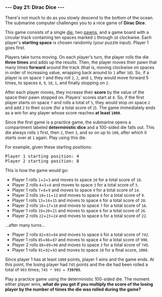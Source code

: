 ### --- Day 21: Dirac Dice ---

There's not much to do as you slowly descend to the bottom of the ocean. The submarine computer
challenges you to a nice game of <b>Dirac Dice</b>.

This game consists of a single [die](https://en.wikipedia.org/wiki/Dice), two
[pawns](https://en.wikipedia.org/wiki/Glossary_of_board_games#piece), and a game board with a
circular track containing ten spaces marked <code>1</code> through <code>10</code> clockwise. Each
player's <b>starting space</b> is chosen randomly (your puzzle input). Player 1 goes first.

Players take turns moving. On each player's turn, the player rolls the die <b>three times</b> and
adds up the results. Then, the player moves their pawn that many times <b>forward</b> around the
track (that is, moving clockwise on spaces in order of increasing value, wrapping back around to
<code>1</code> after <code>10</code>). So, if a player is on space <code>7</code> and they roll
<code>2</code>, <code>2</code>, and <code>1</code>, they would move forward 5 times, to spaces
<code>8</code>, <code>9</code>, <code>10</code>, <code>1</code>, and finally stopping on
<code>2</code>.

After each player moves, they increase their <b>score</b> by the value of the space their pawn
stopped on. Players' scores start at <code>0</code>. So, if the first player starts on space
<code>7</code> and rolls a total of <code>5</code>, they would stop on space <code>2</code> and add
<code>2</code> to their score (for a total score of <code>2</code>). The game immediately ends as a
win for any player whose score reaches <b>at least <code>1000</code></b>.

Since the first game is a practice game, the submarine opens a compartment labeled <b>deterministic
dice</b> and a 100-sided die falls out. This die always rolls <code>1</code> first, then
<code>2</code>, then <code>3</code>, and so on up to <code>100</code>, after which it starts over at
<code>1</code> again. Play using this die.

For example, given these starting positions:

<pre>
Player 1 starting position: 4
Player 2 starting position: 8
</pre>

This is how the game would go:

- Player 1 rolls <code>1</code>+<code>2</code>+<code>3</code> and moves to space <code>10</code> for
  a total score of <code>10</code>.
- Player 2 rolls <code>4</code>+<code>5</code>+<code>6</code> and moves to space <code>3</code> for
  a total score of <code>3</code>.
- Player 1 rolls <code>7</code>+<code>8</code>+<code>9</code> and moves to space <code>4</code> for
  a total score of <code>14</code>.
- Player 2 rolls <code>10</code>+<code>11</code>+<code>12</code> and moves to space <code>6</code>
  for a total score of <code>9</code>.
- Player 1 rolls <code>13</code>+<code>14</code>+<code>15</code> and moves to space <code>6</code>
  for a total score of <code>20</code>.
- Player 2 rolls <code>16</code>+<code>17</code>+<code>18</code> and moves to space <code>7</code>
  for a total score of <code>16</code>.
- Player 1 rolls <code>19</code>+<code>20</code>+<code>21</code> and moves to space <code>6</code>
  for a total score of <code>26</code>.
- Player 2 rolls <code>22</code>+<code>23</code>+<code>24</code> and moves to space <code>6</code>
  for a total score of <code>22</code>.

...after many turns...

- Player 2 rolls <code>82</code>+<code>83</code>+<code>84</code> and moves to space <code>6</code>
  for a total score of <code>742</code>.
- Player 1 rolls <code>85</code>+<code>86</code>+<code>87</code> and moves to space <code>4</code>
  for a total score of <code>990</code>.
- Player 2 rolls <code>88</code>+<code>89</code>+<code>90</code> and moves to space <code>3</code>
  for a total score of <code>745</code>.
- Player 1 rolls <code>91</code>+<code>92</code>+<code>93</code> and moves to space <code>10</code>
  for a final score, <code>1000</code>.

Since player 1 has at least <code>1000</code> points, player 1 wins and the game ends. At this
point, the losing player had <code>745</code> points and the die had been rolled a total of
<code>993</code> times; <code>745 * 993 = <b>739785</b></code>.

Play a practice game using the deterministic 100-sided die. The moment either player wins, <b>what
do you get if you multiply the score of the losing player by the number of times the die was rolled
during the game?</b>